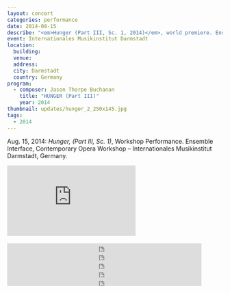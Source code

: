 ```yaml
---
layout: concert
categories: performance
date: 2014-08-15
describe: "<em>Hunger (Part III, Sc. 1, 2014)</em>, world premiere. Ensemble Interface, Contemporary Opera Workshop, Aug 14 & 15."
event: Internationales Musikinstitut Darmstadt
location:
  building:
  venue:
  address:
  city: Darmstadt
  country: Germany
program:
  - composer: Jason Thorpe Buchanan
    title: "HUNGER (Part III)"
    year: 2014
thumbnail: updates/hunger_2_250x145.jpg
tags:
  - 2014
---
```


Aug. 15, 2014: *Hunger, (Part III, Sc. 1)*, Workshop Performance. Ensemble Interface, Contemporary Opera Workshop – Internationales Musikinstitut Darmstadt, Germany.

<section class="score-vid-header module-bg-dark" background-color="#051f4a" background-image="http://www.jasonthorpebuchanan.com/assets/images/backgrounds/crazystavesdarkblue1400.jpg">
<div class="row full-width" width="100%">
    <div class="col-12 nopadding"><iframe class="embed-responsive-item" height="165vh" src="https://player.vimeo.com/video/111313656" frameborder="0" allowfullscreen></iframe></div><br>
</div></section>


<iframe width="90%" height="20" scrolling="no" frameborder="no" src="https://w.soundcloud.com/player/?url=https%3A//api.soundcloud.com/tracks/176104947&amp;color=ff5500&amp;inverse=true&amp;auto_play=false&amp;show_user=true"></iframe>
<iframe width="90%" height="20" scrolling="no" frameborder="no" src="https://w.soundcloud.com/player/?url=https%3A//api.soundcloud.com/tracks/176108395&amp;color=ff5500&amp;inverse=true&amp;auto_play=false&amp;show_user=true"></iframe>
<iframe width="90%" height="20" scrolling="no" frameborder="no" src="https://w.soundcloud.com/player/?url=https%3A//api.soundcloud.com/tracks/176111726&amp;color=ff5500&amp;inverse=true&amp;auto_play=false&amp;show_user=true"></iframe>
<iframe width="90%" height="20" scrolling="no" frameborder="no" src="https://w.soundcloud.com/player/?url=https%3A//api.soundcloud.com/tracks/296372657&amp;color=ff5500&amp;inverse=true&amp;auto_play=false&amp;show_user=true"></iframe>
<iframe width="90%" height="20" scrolling="no" frameborder="no" src="https://w.soundcloud.com/player/?url=https%3A//api.soundcloud.com/tracks/296377133&amp;color=ff5500&amp;inverse=true&amp;auto_play=false&amp;show_user=true"></iframe>

